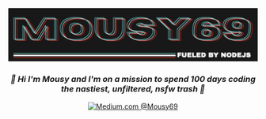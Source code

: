 <div align="center">
<img src="https://github.com/mousy69/mousy69/blob/main/Screen%20Shot%202021-02-15%20at%2012.17.30%20PM.png?raw=true"/>
<h3><i>🌱 Hi I'm Mousy and I'm on a mission to spend 100 days coding the nastiest, unfiltered, nsfw trash 🌱</i></h3>
<a href="https://medium.com/@Mousy69"><img src="https://img.shields.io/badge/Medium.com-%40Mousy69-yellowgreen?maxAge=3600" " alt="Medium.com @Mousy69" /></a>
</div>
<!--
**mousy69/mousy69** is a ✨ _special_ ✨ repository because its `README.md` (this file) appears on your GitHub profile.

Here are some ideas to get you started:

- 🔭 I’m currently working on ...
- 🌱 I’m currently learning ...
- 👯 I’m looking to collaborate on ...
- 🤔 I’m looking for help with ...
- 💬 Ask me about ...
- 📫 How to reach me: ...
- 😄 Pronouns: ...
- ⚡ Fun fact: ...
-->
